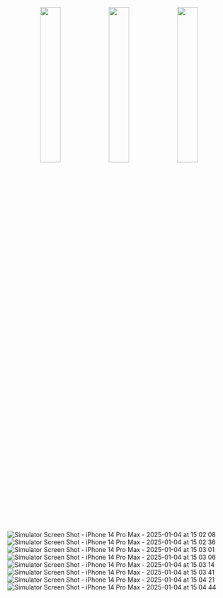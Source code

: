 <p align="center">
  <img src="https://github.com/user-attachments/assets/05c318cd-13d8-4a2f-80c3-57904a1a1db1" width="30%" />
  <img src="https://github.com/user-attachments/assets/another-image-url" width="30%" />
  <img src="https://github.com/user-attachments/assets/third-image-url" width="30%" />
</p>

![Simulator Screen Shot - iPhone 14 Pro Max - 2025-01-04 at 15 02 08](https://github.com/user-attachments/assets/05c318cd-13d8-4a2f-80c3-57904a1a1db1)
![Simulator Screen Shot - iPhone 14 Pro Max - 2025-01-04 at 15 02 36](https://github.com/user-attachments/assets/69fdd173-493e-44b2-a1a3-b2239c343fe2)
![Simulator Screen Shot - iPhone 14 Pro Max - 2025-01-04 at 15 03 01](https://github.com/user-attachments/assets/b0139c4f-e580-472d-bd2b-1defb9fc72ec)
![Simulator Screen Shot - iPhone 14 Pro Max - 2025-01-04 at 15 03 06](https://github.com/user-attachments/assets/1956d59f-5450-4fab-ba88-91ffb663b689)
![Simulator Screen Shot - iPhone 14 Pro Max - 2025-01-04 at 15 03 14](https://github.com/user-attachments/assets/e68a3e10-9ee4-4f48-b5d0-15a29961f2d3)
![Simulator Screen Shot - iPhone 14 Pro Max - 2025-01-04 at 15 03 41](https://github.com/user-attachments/assets/036bda7d-1305-4c46-b8e7-3be887c1a741)
![Simulator Screen Shot - iPhone 14 Pro Max - 2025-01-04 at 15 04 21](https://github.com/user-attachments/assets/c88cce82-3b5d-408b-92c5-6256ff0c4902)
![Simulator Screen Shot - iPhone 14 Pro Max - 2025-01-04 at 15 04 44](https://github.com/user-attachments/assets/08231428-cc9c-4f8a-8ca1-9c158a8d8b7e)
